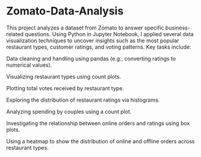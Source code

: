 # Zomato-Data-Analysis

This project analyzes a dataset from Zomato to answer specific business-related questions. Using Python in Jupyter Notebook, I applied several data visualization techniques to uncover insights such as the most popular restaurant types, customer ratings, and voting patterns. Key tasks include:

Data cleaning and handling using pandas (e.g., converting ratings to numerical values).

Visualizing restaurant types using count plots.

Plotting total votes received by restaurant type.

Exploring the distribution of restaurant ratings via histograms.

Analyzing spending by couples using a count plot.

Investigating the relationship between online orders and ratings using box plots.

Using a heatmap to show the distribution of online and offline orders across restaurant types.
